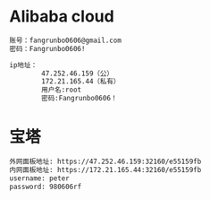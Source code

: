 # Alibaba cloud

```bash
账号：fangrunbo0606@gmail.com
密码：Fangrunbo0606!

ip地址：
		47.252.46.159（公）
		172.21.165.44（私有）
		用户名:root
		密码:Fangrunbo0606！

```

# 宝塔

```bash
外网面板地址: https://47.252.46.159:32160/e55159fb
内网面板地址: https://172.21.165.44:32160/e55159fb
username: peter
password: 980606rf
```

